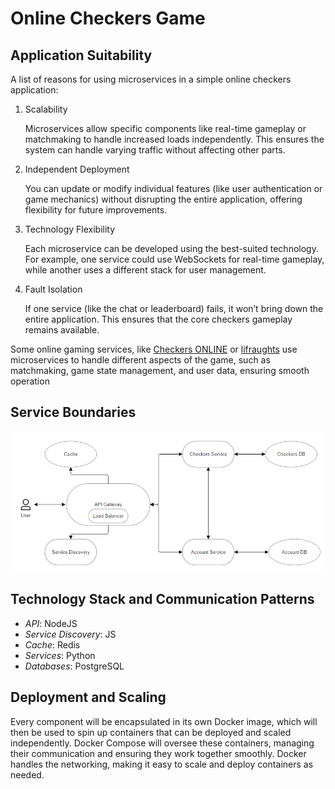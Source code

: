 # Online Checkers Game

## Application Suitability

A list of reasons for using microservices in a simple online checkers application:

1. Scalability

    Microservices allow specific components like real-time gameplay or matchmaking to handle increased loads independently. This ensures the system can handle varying traffic without affecting other parts.

2. Independent Deployment

    You can update or modify individual features (like user authentication or game mechanics) without disrupting the entire application, offering flexibility for future improvements.

3. Technology Flexibility

    Each microservice can be developed using the best-suited technology. For example, one service could use WebSockets for real-time gameplay, while another uses a different stack for user management.

4. Fault Isolation

    If one service (like the chat or leaderboard) fails, it won’t bring down the entire application. This ensures that the core checkers gameplay remains available.

Some online gaming services, like [Checkers ONLINE](https://checkers.online/) or [lifraughts](https://lidraughts.org/) use microservices to handle different aspects of the game, such as matchmaking, game state management, and user data, ensuring smooth operation

## Service Boundaries

<img src="assets/diagram.png">

## Technology Stack and Communication Patterns

- *API*: NodeJS
- *Service Discovery*: JS
- *Cache*: Redis
- *Services*: Python
- *Databases*: PostgreSQL

## Deployment and Scaling

Every component will be encapsulated in its own Docker image, which will then be used to spin up containers that can be deployed and scaled independently. Docker Compose will oversee these containers, managing their communication and ensuring they work together smoothly. Docker handles the networking, making it easy to scale and deploy containers as needed.